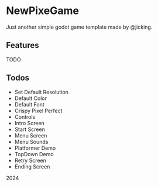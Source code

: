 # NewPixeGame
Just another simple godot game template made by @jicking.

## Features
TODO

## Todos
- Set Default Resolution
- Default Color
- Default Font
- Crispy Pixel Perfect
- Controls
- Intro Screen
- Start Screen
- Menu Screen
- Menu Sounds
- Platformer Demo
- TopDown Demo
- Retry Screen
- Ending Screen

2024